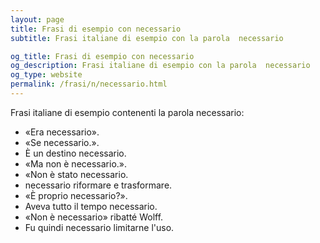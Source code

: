```yaml
---
layout: page
title: Frasi di esempio con necessario 
subtitle: Frasi italiane di esempio con la parola  necessario

og_title: Frasi di esempio con necessario 
og_description: Frasi italiane di esempio con la parola  necessario
og_type: website
permalink: /frasi/n/necessario.html
---
```


Frasi italiane di esempio contenenti la parola necessario:


- «Era necessario».
- «Se necessario.».
- È un destino necessario.
- «Ma non è necessario.».
- «Non è stato necessario.
- necessario riformare e trasformare.
- «È proprio necessario?».
- Aveva tutto il tempo necessario.
- «Non è necessario» ribatté Wolff.
- Fu quindi necessario limitarne l'uso.
